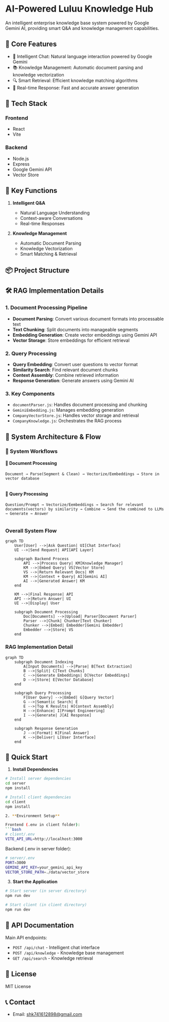 # AI-Powered Luluu Knowledge Hub

An intelligent enterprise knowledge base system powered by Google Gemini AI, providing smart Q&A and knowledge management capabilities.

## 🌟 Core Features

- 💬 Intelligent Chat: Natural language interaction powered by Google Gemini
- 📚 Knowledge Management: Automatic document parsing and knowledge vectorization
- 🔍 Smart Retrieval: Efficient knowledge matching algorithms
- 🚀 Real-time Response: Fast and accurate answer generation

## 🔧 Tech Stack

### Frontend
- React
- Vite

### Backend
- Node.js
- Express
- Google Gemini API
- Vector Store

## 🎯 Key Functions

1. **Intelligent Q&A**
   - Natural Language Understanding
   - Context-aware Conversations
   - Real-time Responses

2. **Knowledge Management**
   - Automatic Document Parsing
   - Knowledge Vectorization
   - Smart Matching & Retrieval

## 📦 Project Structure 

## 🛠 RAG Implementation Details

### 1. Document Processing Pipeline
- **Document Parsing**: Convert various document formats into processable text
- **Text Chunking**: Split documents into manageable segments
- **Embedding Generation**: Create vector embeddings using Gemini API
- **Vector Storage**: Store embeddings for efficient retrieval

### 2. Query Processing
- **Query Embedding**: Convert user questions to vector format
- **Similarity Search**: Find relevant document chunks
- **Context Assembly**: Combine retrieved information
- **Response Generation**: Generate answers using Gemini AI

### 3. Key Components
- `documentParser.js`: Handles document processing and chunking
- `GeminiEmbedding.js`: Manages embedding generation
- `CompanyVectorStore.js`: Handles vector storage and retrieval
- `CompanyKnowledge.js`: Orchestrates the RAG process

## 🔄 System Architecture & Flow

### 🔄 System Workflows

#### 📑 Document Processing
```
Document → Parse(Segment & Clean) → Vectorize/Eembeddings → Store in vector database
     
```

#### 💭 Query Processing
```
Question/Prompt → Vectorize/Eembeddings → Search for relevant documents(vectors) by similarity → Combine → Send the combined to LLMs → Generate → Answer
   
```

### Overall System Flow

```mermaid
graph TD
    User[User] -->|Ask Question| UI[Chat Interface]
    UI -->|Send Request| API[API Layer]
    
    subgraph Backend Process
        API -->|Process Query| KM[Knowledge Manager]
        KM -->|Embed Query| VS[Vector Store]
        VS -->|Return Relevant Docs| KM
        KM -->|Context + Query| AI[Gemini AI]
        AI -->|Generated Answer| KM
    end
    
    KM -->|Final Response| API
    API -->|Return Answer| UI
    UI -->|Display| User

    subgraph Document Processing
        Doc[Documents] -->|Upload| Parser[Document Parser]
        Parser -->|Chunk| Chunker[Text Chunker]
        Chunker -->|Embed| Embedder[Gemini Embedder]
        Embedder -->|Store| VS
    end
```

### RAG Implementation Detail
```mermaid
graph TD
    subgraph Document Indexing
        A[Input Documents] -->|Parse| B[Text Extraction]
        B -->|Split| C[Text Chunks]
        C -->|Generate Embeddings| D[Vector Embeddings]
        D -->|Store| E[Vector Database]
    end

    subgraph Query Processing
        F[User Query] -->|Embed| G[Query Vector]
        G -->|Semantic Search| E
        E -->|Top K Results| H[Context Assembly]
        H -->|Enhance| I[Prompt Engineering]
        I -->|Generate| J[AI Response]
    end

    subgraph Response Generation
        J -->|Format| K[Final Answer]
        K -->|Deliver| L[User Interface]
    end
```

## 🚀 Quick Start

1. **Install Dependencies** 
```bash
# Install server dependencies
cd server
npm install

# Install client dependencies
cd client
npm install

2. **Environment Setup**

Frontend (.env in client folder):
```bash
# client/.env
VITE_API_URL=http://localhost:3000
```

Backend (.env in server folder):
```bash
# server/.env
PORT=3000
GEMINI_API_KEY=your_gemini_api_key
VECTOR_STORE_PATH=./data/vector_store
```

3. **Start the Application**
```bash
# Start server (in server directory)
npm run dev

# Start client (in client directory)
npm run dev
```

## 📝 API Documentation

Main API endpoints:
- `POST /api/chat` - Intelligent chat interface
- `POST /api/knowledge` - Knowledge base management
- `GET /api/search` - Knowledge retrieval


## 📄 License

MIT License


## 📞 Contact

- Email: shk741612898@gmail.com

